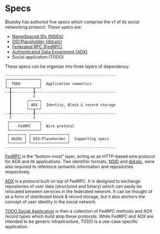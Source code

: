 # Specs

Bluesky has authored five specs which comprise the v1 of its social networking protocol. These specs are:

- [NameSpaced IDs (NSIDs)](./nsid.md)
- [DID:Placeholder (did:plc)](./did-plc.md)
- [Federated RPC (FedRPC)](./fedrpc.md)
- [Authenticated Data Experiment (ADX)](./adx/)
- Social application (TODO)

These specs can be organize into three layers of dependency:

```
---------------------------------------------------
┌───────────────┐
│  TODO         │  Application semantics
└─┰──────────┰──┘
--╂----------╂-------------------------------------
  ┃          ▽
  ┃       ┌─────┐
  ┃       │ ADX │  Identity, Block & record storage
  ┃       └──┰──┘
--╂----------╂-------------------------------------
  ▽          ▽
 ┌──────────────┐ 
 │    FedRPC    │  Wire protocol
 └──────────────┘
 ┌───────┐ ┌─────────────────┐
 │ NSIDs │ │ DID:Placeholder │  Supporting specs
 └───────┘ └─────────────────┘
---------------------------------------------------
```

[FedRPC](./fedrpc.md) is the "bottom-most" layer, acting as an HTTP-based wire protocol for ADX and its applications. Two identifier formats, [NSID](./nsid.md) and [did:plc](./did-plc.md), were also required to reference semantic information and repositories respectively.

[ADX](./adx/) is a protocol built on top of FedRPC. It is designed to exchange repositories of user data (structured and binary) which can easily be relocated between services in the federated network. It can be thought of as a form of distributed block & record storage, but it also anchors the concept of user identity in the social network.

[TODO Social Application](TODO) is then a collection of FedRPC methods and ADX record types which build atop these protocols. While FedRPC and ADX are intended to be generic infrastructure, TODO is a use-case specific application.